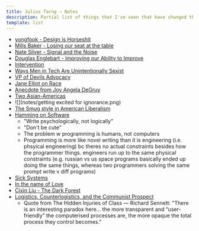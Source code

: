 ```yaml
---
title: Julius Tarng — Notes 
description: Partial list of things that I've seen that have changed the way I've seen things (in chronological order, oldest first)
template: list
---
```


- [yongfook - Design is Horseshit](https://blog.triciawang.com/post/14317178988/yongfook-design-is-horseshit)
- [Mills Baker - Losing our seat at the table](https://mokriya.quora.com/Designer-Duds-Losing-Our-Seat-at-the-Table?srid=h1hP)
- [Nate Silver - Signal and the Noise](https://www.amazon.com/Signal-Noise-Many-Predictions-Fail-but/dp/0143125087)
- [Douglas Englebart - Improving our Ability to Improve](https://dougengelbart.org/pubs/augment-133320.html)
- [Intervention](https://www.facebook.com/100005039869392/videos/441723146005677/)
- [Ways Men in Tech Are Unintentionally Sexist](https://notapattern.net/2014/10/14/ways-men-in-tech-are-unintentionally-sexist/)
- [VP of Devils Advocacy](https://techcrunch.com/2014/07/27/the-vp-of-devils-advocacy/)
- [Jane Elliot on Race](https://www.facebook.com/Taino.XX/videos/951479971586394/)
- [Anecdote from Joy Angela DeGruy](https://www.facebook.com/Upworthy/videos/1141203362587187/)
- [Two Asian-Americas](https://www.newyorker.com/books/page-turner/the-two-asian-americas)
- ![](notes/getting excited for ignorance.png)
- [The Smug style in American Liberalism](https://www.vox.com/2016/4/21/11451378/smug-american-liberalism)
- [Hamming on Software](https://www.youtube.com/watch?v=2e5_Z6oZ0rM)
  - "Write psychologically, not logically"  
  - "Don't be cute"  
  - The problem w programming is humans, not computers  
  - Programming is more like novel writing than it is engineering (i.e. phsyical engineering) bc theres no actual constraints besides how the programmer things. engineers run up to the same physical constraints (e.g. russian vs us space programs basically ended up doing the same things, whereas two programmers solving the same prompt write v diff programs)
- [Sick Systems](https://www.issendai.com/psychology/sick-systems.html)
- [In the name of Love](https://www.jacobinmag.com/2014/01/in-the-name-of-love/)
- [Cixin Liu - The Dark Forest](https://www.amazon.com/dp/B00R13OYU6)
- [Logistics, Counterlogistics, and the Communist Prospect](https://endnotes.org.uk/issues/3/en/jasper-bernes-logistics-counterlogistics-and-the-communist-prospect)
  - Quote from The Hidden Injuries of Class — Richard Sennett: "There is an interesting paradox here... the more transparent and “user-friendly” the computerised processes are, the more opaque the total process they control becomes."